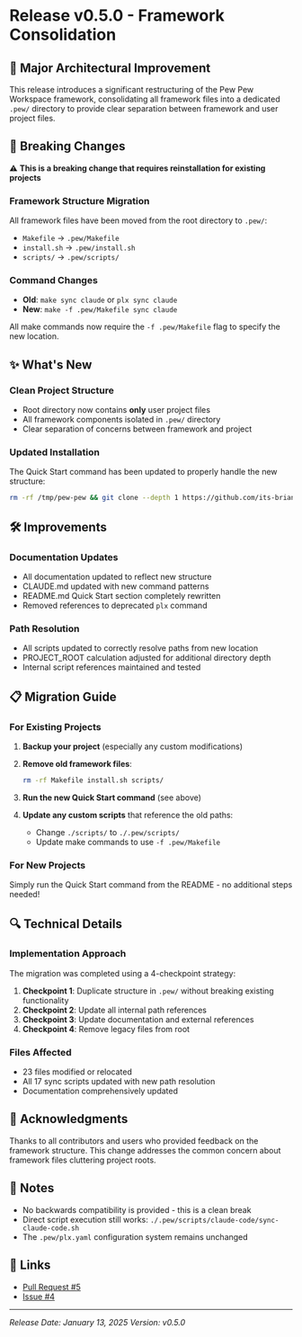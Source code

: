 # Release v0.5.0 - Framework Consolidation

## 🎉 Major Architectural Improvement

This release introduces a significant restructuring of the Pew Pew Workspace framework, consolidating all framework files into a dedicated `.pew/` directory to provide clear separation between framework and user project files.

## 🔄 Breaking Changes

⚠️ **This is a breaking change that requires reinstallation for existing projects**

### Framework Structure Migration
All framework files have been moved from the root directory to `.pew/`:
- `Makefile` → `.pew/Makefile`
- `install.sh` → `.pew/install.sh`
- `scripts/` → `.pew/scripts/`

### Command Changes
- **Old**: `make sync claude` or `plx sync claude`
- **New**: `make -f .pew/Makefile sync claude`

All make commands now require the `-f .pew/Makefile` flag to specify the new location.

## ✨ What's New

### Clean Project Structure
- Root directory now contains **only** user project files
- All framework components isolated in `.pew/` directory
- Clear separation of concerns between framework and project

### Updated Installation
The Quick Start command has been updated to properly handle the new structure:
```bash
rm -rf /tmp/pew-pew && git clone --depth 1 https://github.com/its-brianwithai/pew-pew-workspace.git /tmp/pew-pew && cd "$(pwd)" && mkdir -p .pew && for dir in agents prompts templates workflows instructions modes blocks output-formats personas scripts Makefile install.sh; do if [ -f "/tmp/pew-pew/.pew/$dir" ]; then cp "/tmp/pew-pew/.pew/$dir" ".pew/$dir"; elif [ -d "/tmp/pew-pew/.pew/$dir" ]; then mkdir -p ".pew/$dir" && cp -r "/tmp/pew-pew/.pew/$dir"/* ".pew/$dir"/ 2>/dev/null || true; fi; done && cp /tmp/pew-pew/.pew/plx.yaml .pew/plx.yaml && ./.pew/scripts/claude-code/sync-claude-code.sh && rm -rf /tmp/pew-pew
```

## 🛠️ Improvements

### Documentation Updates
- All documentation updated to reflect new structure
- CLAUDE.md updated with new command patterns
- README.md Quick Start section completely rewritten
- Removed references to deprecated `plx` command

### Path Resolution
- All scripts updated to correctly resolve paths from new location
- PROJECT_ROOT calculation adjusted for additional directory depth
- Internal script references maintained and tested

## 📋 Migration Guide

### For Existing Projects

1. **Backup your project** (especially any custom modifications)

2. **Remove old framework files**:
   ```bash
   rm -rf Makefile install.sh scripts/
   ```

3. **Run the new Quick Start command** (see above)

4. **Update any custom scripts** that reference the old paths:
   - Change `./scripts/` to `./.pew/scripts/`
   - Update make commands to use `-f .pew/Makefile`

### For New Projects

Simply run the Quick Start command from the README - no additional steps needed!

## 🔍 Technical Details

### Implementation Approach
The migration was completed using a 4-checkpoint strategy:
1. **Checkpoint 1**: Duplicate structure in `.pew/` without breaking existing functionality
2. **Checkpoint 2**: Update all internal path references
3. **Checkpoint 3**: Update documentation and external references
4. **Checkpoint 4**: Remove legacy files from root

### Files Affected
- 23 files modified or relocated
- All 17 sync scripts updated with new path resolution
- Documentation comprehensively updated

## 🙏 Acknowledgments

Thanks to all contributors and users who provided feedback on the framework structure. This change addresses the common concern about framework files cluttering project roots.

## 📝 Notes

- No backwards compatibility is provided - this is a clean break
- Direct script execution still works: `./.pew/scripts/claude-code/sync-claude-code.sh`
- The `.pew/plx.yaml` configuration system remains unchanged

## 🔗 Links

- [Pull Request #5](https://github.com/its-brianwithai/pew-pew-workspace/pull/5)
- [Issue #4](https://github.com/its-brianwithai/pew-pew-workspace/issues/4)

---

*Release Date: January 13, 2025*
*Version: v0.5.0*